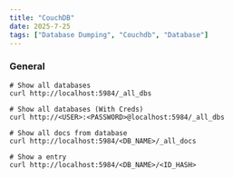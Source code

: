 ```yaml
---
title: "CouchDB"
date: 2025-7-25
tags: ["Database Dumping", "Couchdb", "Database"]
---
```


### General

```console
# Show all databases
curl http://localhost:5984/_all_dbs
```

```console
# Show all databases (With Creds)
curl http://<USER>:<PASSWORD>@localhost:5984/_all_dbs
```

```console
# Show all docs from database
curl http://localhost:5984/<DB_NAME>/_all_docs
```

```console
# Show a entry
curl http://localhost:5984/<DB_NAME>/<ID_HASH>
```
